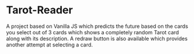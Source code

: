 # Tarot-Reader
A project based on Vanilla JS which predicts the future based on the cards you select out of 3 cards which shows a completely random Tarot card along with its description. A redraw button is also available which provides another attempt at selecting a card.
